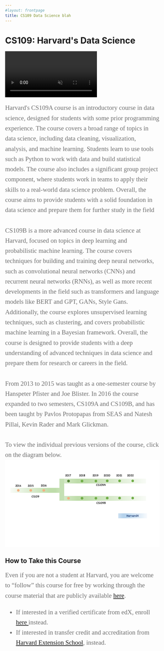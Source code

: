 ```yaml
---
#layout: frontpage
title: CS109 Data Science blah
---
```


# CS109: Harvard's Data Science

<video autoplay controls muted><source src="figures/Tree.mp4"></video>



<div style="font-family:Karla; font-size:1.3rem; color:#707070;line-height:1.6;"> Harvard's CS109A course is an introductory course in data science, designed for students with some prior programming experience. The course covers a broad range of topics in data science, including data cleaning, visualization, analysis, and machine learning. Students learn to use tools such as Python to work with data and build statistical models. The course also includes a significant group project component, where students work in teams to apply their skills to a real-world data science problem. Overall, the course aims to provide students with a solid foundation in data science and prepare them for further study in the field<br/><br/>CS109B is a more advanced course in data science at Harvard, focused on topics in deep learning and probabilistic machine learning. The course  covers techniques for building and training deep neural networks, such as convolutional neural networks (CNNs) and recurrent neural networks (RNNs), as well as more recent developments in the field such as transformers and language models like BERT and GPT, GANs, Style Gans. Additionally, the course  explores unsupervised learning techniques, such as clustering, and covers probabilistic machine learning in a Bayesian framework. Overall, the course is  designed to provide students with a deep understanding of advanced techniques in data science and prepare them for research or careers in the field.
<br/><br/>
From 2013 to 2015 was taught as a one-semester course by Hanspeter Pfister and Joe Blister.  In 2016 the course expanded to two semesters, CS109A and CS109B, and has been taught by Pavlos Protopapas from SEAS and Natesh Pillai, Kevin Rader and Mark Glickman.  
<br> <br>
To view the individual previous versions of the course, click on the diagram below.
</div>
<img src="figures/Timeline.png" usemap="#image_map">

<map name="image-map">
    <area target="" alt="" title="" href="https://learning.edx.org/course/course-v1:HarvardX+CS109x+1T2022/home" coords="399,239,192" shape="circle">
</map>



## How to Take this Course
<div style="font-family:Karla; font-size:1.3rem; color:#707070;line-height:1.6;"> 
  Even if you are not a student at Harvard, you are welcome to “follow” this course for free by working through the course material  that are publicly available <a href="">here</a>.  
<ul  style="font-family:Karla; font-size:1.3rem; color:#707070;line-height:1.6;"> 
<li  style="font-family:Karla; font-size:1.3rem; color:#707070;line-height:1.6;"> If interested in a verified certificate from edX, enroll <a href="https://www.edx.org/course/introduction-to-data-science-with-python">here </a> instead.</li>
<li style="font-family:Karla; font-size:1.3rem; color:#707070;line-height:1.6;">If interested in transfer credit and accreditation from <a href="https://courses.dce.harvard.edu"> Harvard Extension School</a>, instead.  </li> 
</ul>
</div>








